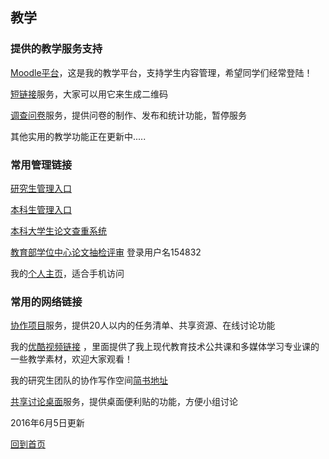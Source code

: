 ## 教学 ##

### 提供的教学服务支持 ###

[Moodle平台](http://r.4instructor.com/moodle/)，这是我的教学平台，支持学生内容管理，希望同学们经常登陆！


[短链接](http://s.4instructor.com/)服务，大家可以用它来生成二维码


[调查问卷](http://4instructor.com/limesurvey/)服务，提供问卷的制作、发布和统计功能，暂停服务 

其他实用的教学功能正在更新中.....

### 常用管理链接 ###

[研究生管理入口](http://218.199.196.248/yjs/)

[本科生管理入口](http://xssw.ccnu.edu.cn/zfca/login)

[本科大学生论文查重系统](http://ccnujwc.check.cnki.net/)

[教育部学位中心论文抽检评审](www.cdgdc.edu.cn/pgsh/index.action) 登录用户名154832

我的[个人主页](http://4instructor.com/)，适合手机访问


### 常用的网络链接 ###

[协作项目](https://tower.im/teams/92ec9a0bc59040178c5ad41fdea0e7f5/)服务，提供20人以内的任务清单、共享资源、在线讨论功能

我的[优酷视频链接](http://i.youku.com/education "youku视频") ，里面提供了我上现代教育技术公共课和多媒体学习专业课的一些教学素材，欢迎大家观看！ 

我的研究生团队的协作写作空间[简书地址](http://www.jianshu.com/users/7d0d0c1d6710/ "jianshu地址")

[共享讨论桌面](http://zh-cn.padlet.com/whenhowlee/)服务，提供桌面便利贴的功能，方便小组讨论

2016年6月5日更新

[回到首页](http://4instructor.com/#!index.md)
